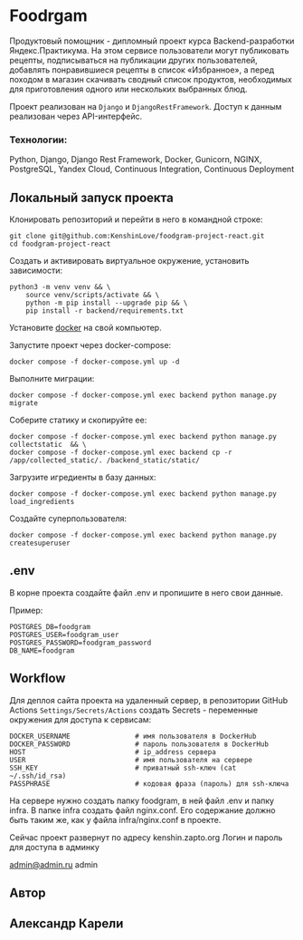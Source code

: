 # Foodrgam

Продуктовый помощник - дипломный проект курса Backend-разработки Яндекс.Практикума. На этом сервисе пользователи могут публиковать рецепты, подписываться на публикации других пользователей, добавлять понравившиеся рецепты в список «Избранное», а перед походом в магазин скачивать сводный список продуктов, необходимых для приготовления одного или нескольких выбранных блюд.

Проект реализован на `Django` и `DjangoRestFramework`. Доступ к данным реализован через API-интерфейс. 


### Технологии:

Python, Django, Django Rest Framework, Docker, Gunicorn, NGINX, PostgreSQL, Yandex Cloud, Continuous Integration, Continuous Deployment

## Локальный запуск проекта

Клонировать репозиторий и перейти в него в командной строке:

```
git clone git@github.com:KenshinLove/foodgram-project-react.git
cd foodgram-project-react
```

Cоздать и активировать виртуальное окружение, установить зависимости:

```
python3 -m venv venv && \ 
    source venv/scripts/activate && \
    python -m pip install --upgrade pip && \
    pip install -r backend/requirements.txt
```

Установите [docker](https://www.docker.com/) на свой компьютер.

Запустите проект через docker-compose:

```
docker compose -f docker-compose.yml up -d
```

Выполните миграции:

```
docker compose -f docker-compose.yml exec backend python manage.py migrate
```

Соберите статику и скопируйте ее:

```
docker compose -f docker-compose.yml exec backend python manage.py collectstatic  && \
docker compose -f docker-compose.yml exec backend cp -r /app/collected_static/. /backend_static/static/
```

Загрузите игредиенты в базу данных:

```
docker compose -f docker-compose.yml exec backend python manage.py load_ingredients
```

Создайте суперпользователя:

```
docker compose -f docker-compose.yml exec backend python manage.py createsuperuser
```

## .env

В корне проекта создайте файл .env и пропишите в него свои данные.

Пример:

```
POSTGRES_DB=foodgram
POSTGRES_USER=foodgram_user
POSTGRES_PASSWORD=foodgram_password
DB_NAME=foodgram
```

## Workflow

Для деплоя сайта проекта на удаленный сервер, в репозитории GitHub Actions `Settings/Secrets/Actions` создать Secrets - переменные окружения для доступа к сервисам:

```
DOCKER_USERNAME                # имя пользователя в DockerHub
DOCKER_PASSWORD                # пароль пользователя в DockerHub
HOST                           # ip_address сервера
USER                           # имя пользователя на сервере
SSH_KEY                        # приватный ssh-ключ (cat ~/.ssh/id_rsa)
PASSPHRASE                     # кодовая фраза (пароль) для ssh-ключа
```
На сервере нужно создать папку foodgram, в ней файл .env и папку infra. В папке infra создать файл
nginx.conf. Его содержание должно быть таким же, как у файла infra/nginx.conf в проекте.

Сейчас проект развернут по адресу kenshin.zapto.org
Логин и пароль для доступа в админку

admin@admin.ru 
admin

## Автор
## Александр Карели

